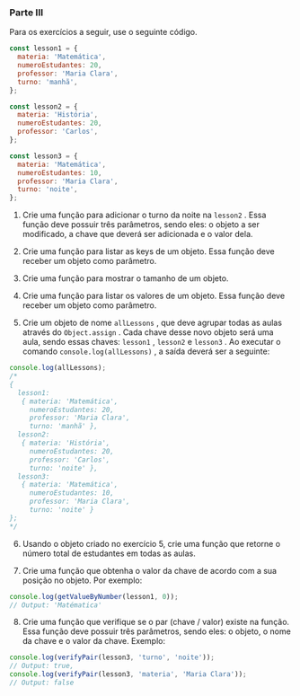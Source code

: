 ### Parte III

Para os exercícios a seguir, use o seguinte código.



```javascript
const lesson1 = {
  materia: 'Matemática',
  numeroEstudantes: 20,
  professor: 'Maria Clara',
  turno: 'manhã',
};

const lesson2 = {
  materia: 'História',
  numeroEstudantes: 20,
  professor: 'Carlos',
};

const lesson3 = {
  materia: 'Matemática',
  numeroEstudantes: 10,
  professor: 'Maria Clara',
  turno: 'noite',
};
```

1.  Crie uma função para adicionar o turno da noite na  `lesson2`  . Essa função deve possuir três parâmetros, sendo eles: o objeto a ser modificado, a chave que deverá ser adicionada e o valor dela.
    
2.  Crie uma função para listar as keys de um objeto. Essa função deve receber um objeto como parâmetro.
    
3.  Crie uma função para mostrar o tamanho de um objeto.
    
4.  Crie uma função para listar os valores de um objeto. Essa função deve receber um objeto como parâmetro.
    
5.  Crie um objeto de nome  `allLessons`  , que deve agrupar todas as aulas através do  `Object.assign`  . Cada chave desse novo objeto será uma aula, sendo essas chaves:  `lesson1`  ,  `lesson2`  e  `lesson3`  . Ao executar o comando  `console.log(allLessons)`  , a saída deverá ser a seguinte:
    



```javascript
console.log(allLessons);
/*
{
  lesson1:
   { materia: 'Matemática',
     numeroEstudantes: 20,
     professor: 'Maria Clara',
     turno: 'manhã' },
  lesson2:
   { materia: 'História',
     numeroEstudantes: 20,
     professor: 'Carlos',
     turno: 'noite' },
  lesson3:
   { materia: 'Matemática',
     numeroEstudantes: 10,
     professor: 'Maria Clara',
     turno: 'noite' }
};
*/
```

6.  Usando o objeto criado no exercício 5, crie uma função que retorne o número total de estudantes em todas as aulas.
    
7.  Crie uma função que obtenha o valor da chave de acordo com a sua posição no objeto. Por exemplo:
    



```javascript
console.log(getValueByNumber(lesson1, 0));
// Output: 'Matématica'
```

8.  Crie uma função que verifique se o par (chave / valor) existe na função. Essa função deve possuir três parâmetros, sendo eles: o objeto, o nome da chave e o valor da chave. Exemplo:



```javascript
console.log(verifyPair(lesson3, 'turno', 'noite'));
// Output: true,
console.log(verifyPair(lesson3, 'materia', 'Maria Clara'));
// Output: false
```